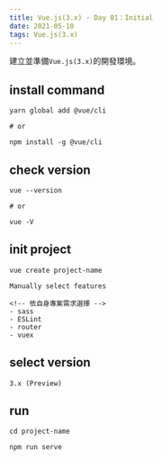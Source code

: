 ```yaml
---
title: Vue.js(3.x) - Day 01：Initial
date: 2021-05-10
tags: Vue.js(3.x)
---
```

建立並準備`Vue.js(3.x)`的開發環境。
<!--more-->
## install command
```
yarn global add @vue/cli

# or

npm install -g @vue/cli
```

## check version
```
vue --version

# or

vue -V
```

## init project
```
vue create project-name

Manually select features

<!-- 依自身專案需求選擇 -->
- sass
- ESLint
- router
- vuex
```

## select version
```
3.x (Preview)
```

## run
```
cd project-name

npm run serve
```